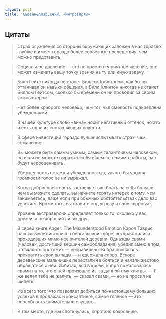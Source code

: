 ```yaml
--- 
layout: post
title: 'Сьюзан&nbsp;Кейн, «Интроверты»'
---
```


## Цитаты

> Страх осуждения со стороны окружающих заложен в нас гораздо глубже и имеет гораздо более серьезные последствия, чем можно представить.

> Социальное давление — это не просто неприятное явление, оно может изменить вашу точку зрения на ту или иную задачу.

> Билл Гейтс никогда не станет Биллом Клинтоном, как бы ни оттачивал он навыки общения, а Билл Клинтон никогда не станет Биллом Гейтсом, сколько бы времени он ни проводил за своим компьютером.

> Нет более храброго человека, чем тот, чья смелость подкреплена убеждениями.

> В нашей культуре слово «вина» носит негативный оттенок, но это и есть одна из составляющих совести.

> В сфере инвестиций гораздо лучше испытывать страх, чем сожаление.

> Вы можете быть самым умным, самым талантливым человеком, но если не можете выразить себя в чем-то помимо работы, вас будут недооценивать.

> Убежденность остается убежденностью, какого бы уровня громкости голос ее ни выражал.

> Когда добросовестность заставляет вас брать на себя больше, чем вы можете сделать, вы начнете терять интерес к тому, чем занимаетесь, даже если при обычных обстоятельствах дело вас увлекает. Кроме того, вы ставите под угрозу и свое здоровье.

> Уровень экстраверсии определяет только то, сколько у вас друзей, а не хороший ли вы друг.

> В своей книге Anger: The Misunderstood Emotion Кэрол Тэврис рассказывает историю о бенгальской кобре, которая жалила проходивших мимо нее жителей деревни. Однажды свами (человек, достигший вершин самообладания) убедил змею в том, что жалить прохожих — неправильно. Кобра поклялась прекратить свои выпады — и сдержала слово. Вскоре деревенские мальчишки перестали ее бояться и начали жестоко обращаться с ней. Избитая, вся в крови, кобра пожаловалась свами на то, что с ней произошло из-за данной ему клятвы.
— Я же велел тебе не жалить, — сказал свами, — но не просил не шипеть.

> Из всего того, что позволяет добиться по-настоящему больших успехов в продажах и консалтинге, самое главное — это способность внимательно слушать.

> В том месте, где мы споткнулись, спрятано сокровище.
